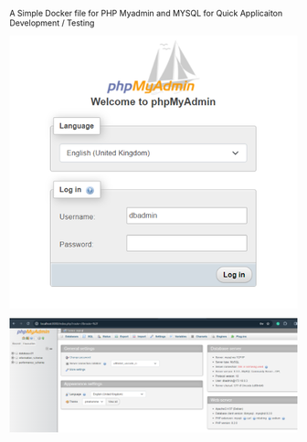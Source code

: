 A Simple Docker file for PHP Myadmin and MYSQL for Quick Applicaiton Development / Testing

![Alt text](image.png)


![Alt text](image-1.png)